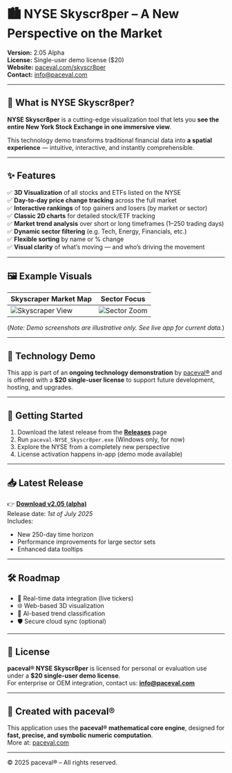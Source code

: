 # 🏙️ NYSE Skyscr8per – A New Perspective on the Market

**Version:** 2.05 Alpha  
**License:** Single-user demo license ($20)  
**Website:** [paceval.com/skyscr8per](https://paceval.com/skyscr8per)  
**Contact:** info@paceval.com  

---

## 📌 What is NYSE Skyscr8per?

**NYSE Skyscr8per** is a cutting-edge visualization tool that lets you **see the entire New York Stock Exchange in one immersive view**.

This technology demo transforms traditional financial data into **a spatial experience** — intuitive, interactive, and instantly comprehensible.

---

## ✨ Features

✅ **3D Visualization** of all stocks and ETFs listed on the NYSE  
✅ **Day-to-day price change tracking** across the full market  
✅ **Interactive rankings** of top gainers and losers (by market or sector)  
✅ **Classic 2D charts** for detailed stock/ETF tracking  
✅ **Market trend analysis** over short or long timeframes (1–250 trading days)  
✅ **Dynamic sector filtering** (e.g. Tech, Energy, Financials, etc.)  
✅ **Flexible sorting** by name or % change  
✅ **Visual clarity** of what’s moving — and who’s driving the movement  

---

## 🖼️ Example Visuals

| Skyscraper Market Map | Sector Focus |
|-----------------------|--------------|
| ![Skyscraper View](./screenshots/skyscr8per1.png) | ![Sector Zoom](./screenshots/skyscr8per2.png) |

(*Note: Demo screenshots are illustrative only. See live app for current data.*)

---

## 🧪 Technology Demo

This app is part of an **ongoing technology demonstration** by [paceval®](https://paceval.com) and is offered with a **$20 single-user license** to support future development, hosting, and upgrades.

---

## 🚀 Getting Started

1. Download the latest release from the [**Releases**](https://paceval.com/skyscr8per/) page  
2. Run `paceval-NYSE_Skyscr8per.exe` (Windows only, for now)  
3. Explore the NYSE from a completely new perspective  
4. License activation happens in-app (demo mode available)

---

## 📥 Latest Release

👉 **[Download v2.05 (alpha)](https://github.com/paceval/paceval/tree/main/new%20projects/Skyscr8per%20%E2%80%93%20Stock%20Tracker)**  
Release date: *1st of July 2025*  
Includes:
- New 250-day time horizon
- Performance improvements for large sector sets
- Enhanced data tooltips

---

## 🛠️ Roadmap

- 🔄 Real-time data integration (live tickers)  
- 🌐 Web-based 3D visualization  
- 🧠 AI-based trend classification  
- 🛡️ Secure cloud sync (optional)

---

## 🤝 License

**paceval® NYSE Skyscr8per** is licensed for personal or evaluation use under a **$20 single-user demo license**.  
For enterprise or OEM integration, contact us: **info@paceval.com**

---

## 🧠 Created with paceval®

This application uses the **paceval® mathematical core engine**, designed for **fast, precise, and symbolic numeric computation**.  
More at: [paceval.com](https://paceval.com)

---

© 2025 paceval® – All rights reserved.
